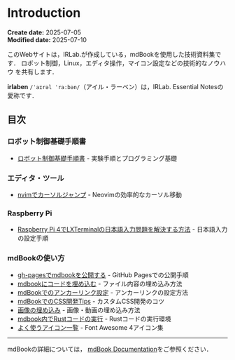 # Introduction

**Create date:** 2025-07-05  
**Modified date:** 2025-07-10

このWebサイトは，IRLab.が作成している，mdBookを使用した技術資料集です．
ロボット制御，Linux，エディタ操作，マイコン設定などの技術的なノウハウ
を共有します．

**irlaben** `/ˈaɪrəl ˈraːbən/`（アイル・ラーベン）は，IRLab. Essential Notesの愛称です．

## 目次

### ロボット制御基礎手順書
- [ロボット制御基礎手順書](robot_basis_250710.md) - 実験手順とプログラミング基礎

### エディタ・ツール
- [nvimでカーソルジャンプ](nvim_cursor_jump.md) - Neovimの効率的なカーソル移動

### Raspberry Pi
- [Raspberry Pi 4でLXTerminalの日本語入力問題を解決する方法](raspberrypi_japanese_input_fix.md) - 日本語入力の設定手順

### mdBookの使い方
- [gh-pagesでmdbookを公開する](how_to_deploy_from_gh-pages.md) - GitHub Pagesでの公開手順
- [mdbookにコードを埋め込む](how_to_embed_code_from_files.md) - ファイル内容の埋め込み方法
- [mdBookでのアンカーリンク設定](anchor_links_in_mdbook.md) - アンカーリンクの設定方法
- [mdBookでのCSS開発Tips](css_tips_for_mdbook.md) - カスタムCSS開発のコツ
- [画像の埋め込み](how_to_embed_imagefile.md) - 画像・動画の埋め込み方法
- [mdbook内でRustコードの実行](how_to_use_playground.md) - Rustコードの実行環境
- [よく使うアイコン一覧](icon.md) - Font Awesome 4アイコン集

---

mdBookの詳細については，
[mdBook Documentation](https://rust-lang.github.io/mdBook/)をご参照ください．
